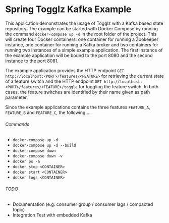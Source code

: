 # Spring Togglz Kafka Example

This application demonstrates the usage of Togglz with a Kafka based state repository. The example can be started with
Docker Compose by running the command `docker-compose up -d` in the root folder of the project. This will create four
Docker containers: one container for running a Zookeeper instance, one container for running a Kafka broker and two
containers for running two instances of a simple example application. The first instance of the example application
will be bound to the port 8080 and the second instance to the port 8081.

The example application provides the HTTP endpoint `GET http://localhost:<PORT>/features/<FEATURE>` for retrieving the
current state of a feature switch and the HTTP endpoint `GET http://localhost:<PORT>/features/<FEATURE>/toggle` for
toggling the feature switch. In both cases, the feature switches are identified by their name given as path parameter.

Since the example applications contains the three features `FEATURE_A`, `FEATURE_B` and `FEATURE_C`, the following ...

###### Commands

* `docker-compose up -d`
* `docker-compose up -d --build`
* `docker-compose down`
* `docker-compose down -v`
* `docker ps -a`
* `docker stop <CONTAINER>`
* `docker start <CONTAINER>`
* `docker logs <CONTAINER>`

###### TODO

* Documentation (e.g. consumer group / consumer lags / compacted topic)
* Integration Test with embedded Kafka
